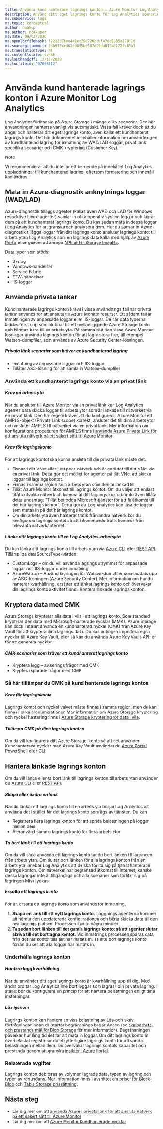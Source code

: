 ```yaml
---
title: Använda kund hanterade lagrings konton i Azure Monitor Log Analytics
description: Använd ditt eget lagrings konto för Log Analytics scenarier
ms.subservice: logs
ms.topic: conceptual
author: noakup
ms.author: noakuper
ms.date: 09/03/2020
ms.openlocfilehash: f221237bee441ec78d726dabf476d1085a27071d
ms.sourcegitcommit: 5db975ced62cd095be587d99da01949222fc69a3
ms.translationtype: MT
ms.contentlocale: sv-SE
ms.lasthandoff: 12/10/2020
ms.locfileid: "97095312"
---
```

# <a name="using-customer-managed-storage-accounts-in-azure-monitor-log-analytics"></a>Använda kund hanterade lagrings konton i Azure Monitor Log Analytics

Log Analytics förlitar sig på Azure Storage i många olika scenarier. Den här användningen hanteras vanligt vis automatiskt. Vissa fall kräver dock att du anger och hanterar ditt eget lagrings konto, även kallat ett kundhanterat lagrings konto. Det här dokumentet innehåller information om användningen av kundhanterad lagring för inmatning av WAD/LAD-loggar, privat länk specifika scenarier och CMK-kryptering (Customer Key). 

> [!NOTE]
> Vi rekommenderar att du inte tar ett beroende på innehållet Log Analytics uppladdningar till kundhanterad lagring, eftersom formatering och innehåll kan ändras.

## <a name="ingesting-azure-diagnostics-extension-logs-wadlad"></a>Mata in Azure-diagnostik anknytnings loggar (WAD/LAD)
Azure-diagnostik tilläggs agenter (kallas även WAD och LAD för Windows respektive Linux-agenter) samlar in olika operativ system loggar och lagrar dem på ett kundhanterat lagrings konto. Du kan sedan mata in dessa loggar i Log Analytics för att granska och analysera dem.
Hur du samlar in Azure-diagnostik tilläggs loggar från ditt lagrings konto ansluter lagrings kontot till arbets ytan Log Analytics som en lagrings data källa med hjälp av [Azure Portal](./diagnostics-extension-logs.md#collect-logs-from-azure-storage) eller genom att anropa [API: et för Storage Insights](/rest/api/loganalytics/storage%20insights/createorupdate).

Data typer som stöds:
* Syslog
* Windows-händelser
* Service Fabric
* ETW-händelser
* IIS-loggar

## <a name="using-private-links"></a>Använda privata länkar
Kund hanterade lagrings konton krävs i vissa användnings fall när privata länkar används för att ansluta till Azure Monitor resurser. Ett sådant fall är inmatningen av anpassade loggar eller IIS-loggar. De här data typerna laddas först upp som blobbar till ett mellanliggande Azure Storage konto och hämtas bara till en arbets yta. På samma sätt kan vissa Azure Monitor-lösningar använda lagrings konton för att lagra stora filer, till exempel Watson-dumpfiler, som används av Azure Security Center-lösningen. 

##### <a name="private-link-scenarios-that-require-a-customer-managed-storage"></a>Privata länk scenarier som kräver en kundhanterad lagring
* Inmatning av anpassade loggar och IIS-loggar
* Tillåter ASC-lösning för att samla in Watson-dumpfiler

### <a name="how-to-use-a-customer-managed-storage-account-over-a-private-link"></a>Använda ett kundhanterat lagrings konto via en privat länk
##### <a name="workspace-requirements"></a>Krav på arbets yta
När du ansluter till Azure Monitor via en privat länk kan Log Analytics agenter bara skicka loggar till arbets ytor som är länkade till nätverket via en privat länk. Den här regeln kräver att du konfigurerar Azure Monitor ett AMPLS-objekt (Private Link scope) korrekt, ansluter det till dina arbets ytor och ansluter AMPLS till nätverket via en privat länk. Mer information om konfigurations proceduren för AMPLS finns i [använda Azure Private Link för att ansluta nätverk på ett säkert sätt till Azure Monitor](./private-link-security.md). 
##### <a name="storage-account-requirements"></a>Krav för lagringskonto
För att lagrings kontot ska kunna ansluta till din privata länk måste det:
* Finnas i ditt VNet eller i ett peer-nätverk och är anslutet till ditt VNet via en privat länk. Detta gör det möjligt för agenter på ditt VNet att skicka loggar till lagrings kontot.
* Finnas i samma region som arbets ytan som den är länkad till.
* Tillåt Azure Monitor åtkomst till lagrings kontot. Om du väljer att endast tillåta utvalda nätverk att komma åt ditt lagrings konto bör du även tillåta detta undantag: "Tillåt betrodda Microsoft-tjänster för att få åtkomst till det här lagrings kontot". Detta gör att Log Analytics kan läsa de loggar som matas in på det här lagrings kontot.
* Om din arbets yta även hanterar trafik från andra nätverk bör du konfigurera lagrings kontot så att inkommande trafik kommer från relevanta nätverk/Internet.

##### <a name="link-your-storage-account-to-a-log-analytics-workspace"></a>Länka ditt lagrings konto till en Log Analytics-arbetsyta
Du kan länka ditt lagrings konto till arbets ytan via [Azure CLI](/cli/azure/monitor/log-analytics/workspace/linked-storage) eller [REST API](/rest/api/loganalytics/linkedstorageaccounts). Tillämpliga dataSourceType-värden:
* CustomLogs – om du vill använda lagrings utrymmet för anpassade loggar och IIS-loggar under inmatning.
* AzureWatson – Använd lagringen för Watson-dumpfiler som laddats upp av ASC-lösningen (Azure Security Center). Mer information om hur du hanterar kvarhållning, ersätter ett länkat lagrings konto och övervakar din lagrings konto aktivitet finns i [Hantera länkade lagrings konton](#managing-linked-storage-accounts). 

## <a name="encrypting-data-with-cmk"></a>Kryptera data med CMK
Azure Storage krypterar alla data i vila i ett lagrings konto. Som standard krypterar den data med Microsoft-hanterade nycklar (MMK). Azure Storage kan dock i stället använda en kundhanterad nyckel (CMK) från Azure Key Vault för att kryptera dina lagrings data. Du kan antingen importera egna nycklar till Azure Key Vault, eller så kan du använda Azure Key Vault-API: er för att generera nycklar.
##### <a name="cmk-scenarios-that-require-a-customer-managed-storage-account"></a>CMK-scenarier som kräver ett kundhanterat lagrings konto
* Kryptera logg – aviserings frågor med CMK
* Kryptera sparade frågor med CMK

### <a name="how-to-apply-cmk-to-customer-managed-storage-accounts"></a>Så här tillämpar du CMK på kund hanterade lagrings konton
##### <a name="storage-account-requirements"></a>Krav för lagringskonto
Lagrings kontot och nyckel valvet måste finnas i samma region, men de kan finnas i olika prenumerationer. Mer information om Azure Storage kryptering och nyckel hantering finns i [Azure Storage kryptering för data i vila](../../storage/common/storage-service-encryption.md).

##### <a name="apply-cmk-to-your-storage-accounts"></a>Tillämpa CMK på dina lagrings konton
Om du vill konfigurera ditt Azure Storage-konto så att det använder Kundhanterade nycklar med Azure Key Vault använder du [Azure Portal](../../storage/common/customer-managed-keys-configure-key-vault.md?toc=%2fazure%2fstorage%2fblobs%2ftoc.json), [PowerShell](../../storage/common/customer-managed-keys-configure-key-vault.md?toc=%2fazure%2fstorage%2fblobs%2ftoc.json) eller [CLI](../../storage/common/customer-managed-keys-configure-key-vault.md?toc=%2fazure%2fstorage%2fblobs%2ftoc.json). 

## <a name="managing-linked-storage-accounts"></a>Hantera länkade lagrings konton

Om du vill länka eller ta bort länk till lagrings konton till arbets ytan använder du [Azure CLI](/cli/azure/monitor/log-analytics/workspace/linked-storage) eller [REST API](/rest/api/loganalytics/linkedstorageaccounts).

##### <a name="create-or-modify-a-link"></a>Skapa eller ändra en länk
När du länkar ett lagrings konto till en arbets yta börjar Log Analytics att använda det i stället för det lagrings konto som ägs av tjänsten. Du kan 
* Registrera flera lagrings konton för att sprida belastningen på loggar mellan dem
* Återanvänd samma lagrings konto för flera arbets ytor

##### <a name="unlink-a-storage-account"></a>Ta bort länk till ett lagrings konto
Om du vill sluta använda ett lagrings konto tar du bort länken till lagringen från arbets ytan. Om du tar bort länken för alla lagrings konton från en arbets yta innebär Log Analytics att de ska förlita sig på tjänst hanterade lagrings konton. Om nätverket har begränsad åtkomst till Internet, kanske dessa lagringar inte är tillgängliga och alla scenarier som förlitar sig på lagringen Miss lyckas.

##### <a name="replace-a-storage-account"></a>Ersätta ett lagrings konto
För att ersätta ett lagrings konto som används för inmatning,
1.  **Skapa en länk till ett nytt lagrings konto.** Loggnings agenterna kommer att hämta den uppdaterade konfigurationen och börja skicka data till den nya lagrings platsen. Processen kan ta några minuter.
2.  **Ta sedan bort länken till det gamla lagrings kontot så att agenter slutar skriva till det borttagna kontot.** Vid inmatnings processen sparas data från det här kontot tills allt har matats in. Ta inte bort lagrings kontot förrän du ser att alla loggar har matats in.

### <a name="maintaining-storage-accounts"></a>Underhålla lagrings konton
##### <a name="manage-log-retention"></a>Hantera logg kvarhållning
När du använder ditt eget lagrings konto är kvarhållning upp till dig. Med andra ord tar Log Analytics inte bort loggar som lagras i din privata lagring. I stället bör du konfigurera en princip för att hantera belastningen enligt dina inställningar.

##### <a name="consider-load"></a>Läs igenom
Lagrings konton kan hantera en viss belastning av Läs-och skriv förfrågningar innan de startar begränsnings begär Anden (se [skalbarhets-och prestanda mål för Blob Storage](../../storage/common/scalability-targets-standard-account.md) för mer information). Begränsningen påverkar hur lång tid det tar att mata in loggar. Om ditt lagrings konto är överbelastat registrerar du ett ytterligare lagrings konto för att sprida belastningen mellan dem. Du övervakar lagrings kontots kapacitet och prestanda genom att granska [insikter i Azure Portal]( https://docs.microsoft.com/azure/azure-monitor/insights/storage-insights-overview).

### <a name="related-charges"></a>Relaterade avgifter
Lagrings konton debiteras av volymen lagrade data, typen av lagring och typen av redundans. Mer information finns i avsnittet om [priser för Block-Blob](https://azure.microsoft.com/pricing/details/storage/blobs) och [Table Storage prissättning](https://azure.microsoft.com/pricing/details/storage/tables).


## <a name="next-steps"></a>Nästa steg

- Lär dig mer om att [använda Azures privata länk för att ansluta nätverk på ett säkert sätt till Azure Monitor](private-link-security.md)
- Lär dig mer om att [Azure Monitor Kundhanterade nycklar](customer-managed-keys.md)
